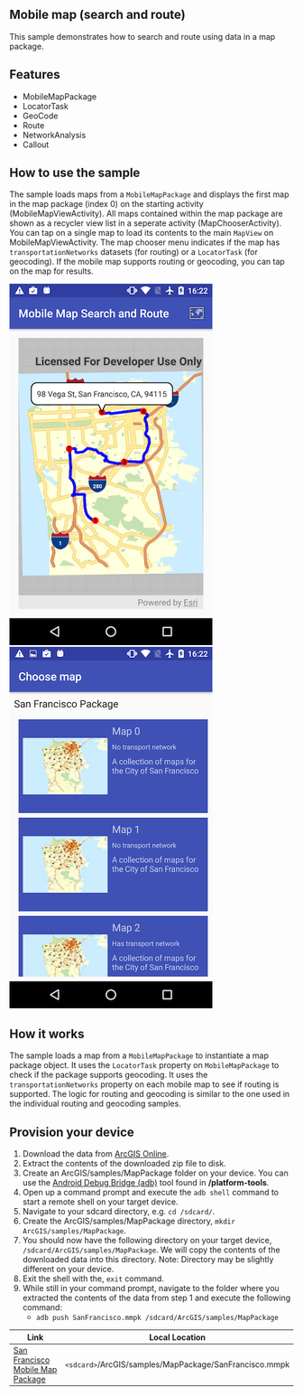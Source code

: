 ## Mobile map (search and route)

This sample demonstrates how to search and route using data in a map package.

## Features
* MobileMapPackage
* LocatorTask
* GeoCode
* Route
* NetworkAnalysis
* Callout

## How to use the sample

The sample loads maps from a `MobileMapPackage` and displays the first map in the map package (index 0) on the starting activity (MobileMapViewActivity). All maps contained within the map package are shown as a recycler view list in a seperate activity (MapChooserActivity). You can tap on a single map to load its contents to the main `MapView` on MobileMapViewActivity. The map chooser menu indicates if the map has `transportationNetworks` datasets (for routing) or a `LocatorTask` (for geocoding). If the mobile map supports routing or geocoding, you can tap on the map for results.

![](image1.png)
![](image2.png)

## How it works

The sample loads a map from a `MobileMapPackage` to instantiate a map package object. It uses the `LocatorTask` property on `MobileMapPackage` to check if the package supports geocoding. It uses the `transportationNetworks` property on each mobile map to see if routing is supported. The logic for routing and geocoding is similar to the one used in the individual routing and geocoding samples.

## Provision your device
1. Download the data from [ArcGIS Online](https://arcgisruntime.maps.arcgis.com/home/item.html?id=260eb6535c824209964cf281766ebe43).  
2. Extract the contents of the downloaded zip file to disk.  
3. Create an ArcGIS/samples/MapPackage folder on your device. You can use the [Android Debug Bridge (adb)](https://developer.android.com/guide/developing/tools/adb.html) tool found in **<sdk-dir>/platform-tools**.
4. Open up a command prompt and execute the ```adb shell``` command to start a remote shell on your target device.
5. Navigate to your sdcard directory, e.g. ```cd /sdcard/```.  
6. Create the ArcGIS/samples/MapPackage directory, ```mkdir ArcGIS/samples/MapPackage```.
7. You should now have the following directory on your target device, ```/sdcard/ArcGIS/samples/MapPackage```. We will copy the contents of the downloaded data into this directory. Note:  Directory may be slightly different on your device.
8. Exit the shell with the, ```exit``` command.
9. While still in your command prompt, navigate to the folder where you extracted the contents of the data from step 1 and execute the following command: 
	* ```adb push SanFrancisco.mmpk /sdcard/ArcGIS/samples/MapPackage```


Link | Local Location
---------|-------|
|[San Francisco Mobile Map Package](https://arcgisruntime.maps.arcgis.com/home/item.html?id=260eb6535c824209964cf281766ebe43)| `<sdcard>`/ArcGIS/samples/MapPackage/SanFrancisco.mmpk |
